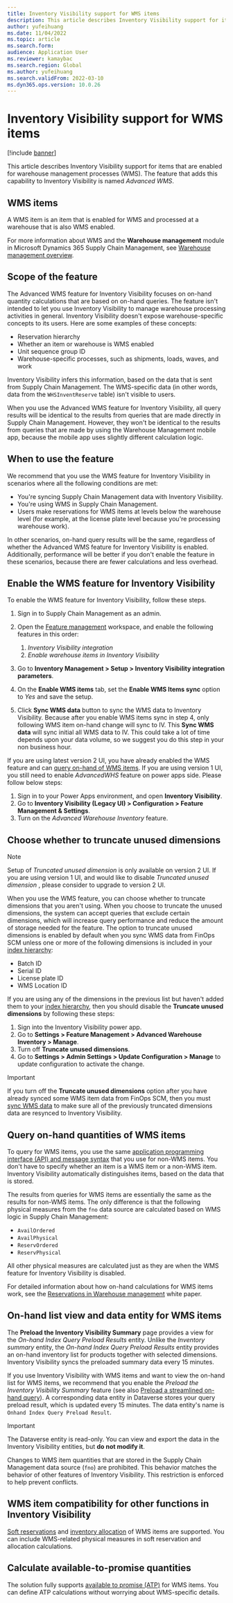 ```yaml
---
title: Inventory Visibility support for WMS items
description: This article describes Inventory Visibility support for items that are enabled for warehouse management processes (WMS items).
author: yufeihuang
ms.date: 11/04/2022
ms.topic: article
ms.search.form:
audience: Application User
ms.reviewer: kamaybac
ms.search.region: Global
ms.author: yufeihuang
ms.search.validFrom: 2022-03-10
ms.dyn365.ops.version: 10.0.26
---
```


# Inventory Visibility support for WMS items

[!include [banner](../includes/banner.md)]

This article describes Inventory Visibility support for items that are enabled for warehouse management processes (WMS). The feature that adds this capability to Inventory Visibility is named *Advanced WMS*.

## WMS items

A WMS item is an item that is enabled for WMS and processed at a warehouse that is also WMS enabled.

For more information about WMS and the **Warehouse management** module in Microsoft Dynamics 365 Supply Chain Management, see [Warehouse management overview](../warehousing/warehouse-management-overview.md).

## Scope of the feature

The Advanced WMS feature for Inventory Visibility focuses on on-hand quantity calculations that are based on on-hand queries. The feature isn't intended to let you use Inventory Visibility to manage warehouse processing activities in general. Inventory Visibility doesn't expose warehouse-specific concepts to its users. Here are some examples of these concepts:

- Reservation hierarchy
- Whether an item or warehouse is WMS enabled
- Unit sequence group ID
- Warehouse-specific processes, such as shipments, loads, waves, and work

Inventory Visibility infers this information, based on the data that is sent from Supply Chain Management. The WMS-specific data (in other words, data from the `WHSInventReserve` table) isn't visible to users.

When you use the Advanced WMS feature for Inventory Visibility, all query results will be identical to the results from queries that are made directly in Supply Chain Management. However, they won't be identical to the results from queries that are made by using the Warehouse Management mobile app, because the mobile app uses slightly different calculation logic.

## When to use the feature

We recommend that you use the WMS feature for Inventory Visibility in scenarios where all the following conditions are met:

- You're syncing Supply Chain Management data with Inventory Visibility.
- You're using WMS in Supply Chain Management.
- Users make reservations for WMS items at levels below the warehouse level (for example, at the license plate level because you're processing warehouse work).

In other scenarios, on-hand query results will be the same, regardless of whether the Advanced WMS feature for Inventory Visibility is enabled. Additionally, performance will be better if you don't enable the feature in these scenarios, because there are fewer calculations and less overhead.

## <a name="enable-the-WMS-feature-for-inventory-visibility"></a>Enable the WMS feature for Inventory Visibility

To enable the WMS feature for Inventory Visibility, follow these steps.

1. Sign in to Supply Chain Management as an admin.
1. Open the [Feature management](../../fin-ops-core/fin-ops/get-started/feature-management/feature-management-overview.md) workspace, and enable the following features in this order:

    1. *Inventory Visibility integration*
    1. *Enable warehouse items in Inventory Visibility*

1. Go to **Inventory Management \> Setup \> Inventory Visibility integration parameters**.
1. On the **Enable WMS items** tab, set the **Enable WMS Items sync** option to *Yes* and save the setup.
2. <a name="sync-WMS-data"></a> Click **Sync WMS data** button to sync the WMS data to Inventory Visibility. Because after you enable WMS items sync in step 4, only following WMS item on-hand change will sync to IV. This **Sync WMS data** will sync initial all WMS data to IV. This could take a lot of time depends upon your data volume, so we suggest you do this step in your non business hour. 

If you are using latest version 2 UI, you have already enabled the WMS feature and can [query on-hand of WMS items](#query-on-hand-quantities-of-wms-items). If you are using version 1 UI, you still need to enable *AdvancedWHS* feature on power apps side. Please follow below steps:

1. Sign in to your Power Apps environment, and open **Inventory Visibility**.
2. Go to **Inventory Visibility (Legacy UI) \> Configuration \> Feature Management & Settings**.
3. Turn on the *Advanced Warehouse Inventory* feature.

## <a name="truncate"></a>Choose whether to truncate unused dimensions

> [!NOTE]
> Setup of *Truncated unused dimension* is only available on version 2 UI. If you are using version 1 UI, and would like to disable *Truncated unused dimension* , please consider to upgrade to version 2 UI.

When you use the WMS feature, you can choose whether to truncate dimensions that you aren't using. When you choose to truncate the unused dimensions, the system can accept queries that exclude certain dimensions, which will increase query performance and reduce the amount of storage needed for the feature. The option to truncate unused dimensions is enabled by default when you sync WMS data from FinOps SCM unless one or more of the following dimensions is included in your [index hierarchy](./inventory-visibility-configuration.md#index-configuration):

- Batch ID
- Serial ID
- License plate ID
- WMS Location ID

If you are using any of the dimensions in the previous list but haven't added them to your [index hierarchy](./inventory-visibility-configuration.md#index-configuration), then you should disable the **Truncate unused dimensions** by following these steps:

1. Sign into the Inventory Visibility power app.
2. Go to **Settings \> Feature Management \> Advanced Warehouse Inventory \> Manage**.
3. Turn off **Truncate unused dimensions**.
4. Go to **Settings \> Admin Settings \> Update Configuration \> Manage** to update configuration to activate the change.

> [!IMPORTANT]
> If you turn off the **Truncate unused dimensions** option after you have already synced some WMS item data from FinOps SCM, then you must [sync WMS data](#sync-WMS-data) to make sure all of the previously truncated dimensions data are resynced to Inventory Visibility.

## <a name="query-on-hand-quantities-of-wms-items"></a>Query on-hand quantities of WMS items

To query for WMS items, you use the same [application programming interface (API) and message syntax](inventory-visibility-api.md) that you use for non-WMS items. You don't have to specify whether an item is a WMS item or a non-WMS item. Inventory Visibility automatically distinguishes items, based on the data that is stored.

The results from queries for WMS items are essentially the same as the results for non-WMS items. The only difference is that the following physical measures from the `fno` data source are calculated based on WMS logic in Supply Chain Management:

- `AvailOrdered`
- `AvailPhysical`
- `ReservOrdered`
- `ReservPhysical`

All other physical measures are calculated just as they are when the WMS feature for Inventory Visibility is disabled.

For detailed information about how on-hand calculations for WMS items work, see the [Reservations in Warehouse management](https://www.microsoft.com/download/details.aspx?id=43284) white paper.

## On-hand list view and data entity for WMS items

The **Preload the Inventory Visibility Summary** page provides a view for the *On-hand Index Query Preload Results* entity. Unlike the *Inventory summary* entity, the *On-hand Index Query Preload Results* entity provides an on-hand inventory list for products together with selected dimensions. Inventory Visibility syncs the preloaded summary data every 15 minutes.

If you use Inventory Visibility with WMS items and want to view the on-hand list for WMS items, we recommend that you enable the *Preload the Inventory Visibility Summary* feature (see also [Preload a streamlined on-hand query](inventory-visibility-power-platform.md#preload-streamlined-onhand-query)). A corresponding data entity in Dataverse stores your query preload result, which is updated every 15 minutes. The data entity's name is `Onhand Index Query Preload Result`.

> [!IMPORTANT]
> The Dataverse entity is read-only. You can view and export the data in the Inventory Visibility entities, but **do not modify it**.

Changes to WMS item quantities that are stored in the Supply Chain Management data source (`fno`) are prohibited. This behavior matches the behavior of other features of Inventory Visibility. This restriction is enforced to help prevent conflicts.

## WMS item compatibility for other functions in Inventory Visibility

[Soft reservations](inventory-visibility-reservations.md) and [inventory allocation](inventory-visibility-allocation.md) of WMS items are supported. You can include WMS-related physical measures in soft reservation and allocation calculations.

## Calculate available-to-promise quantities

The solution fully supports [available to promise (ATP)](inventory-visibility-available-to-promise.md) for WMS items. You can define ATP calculations without worrying about WMS-specific details.
